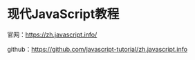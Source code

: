 # 现代JavaScript教程 

官网：https://zh.javascript.info/

github：https://github.com/javascript-tutorial/zh.javascript.info

